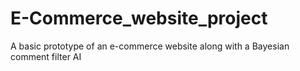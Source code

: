 # E-Commerce_website_project

A basic prototype of an e-commerce website along with a Bayesian comment filter AI
